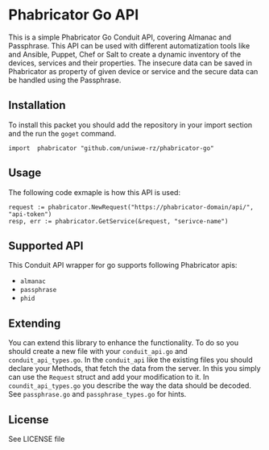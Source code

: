 # Phabricator Go API

This is a simple Phabricator Go Conduit API, covering Almanac and Passphrase.
This API can be used with different automatization tools like and Ansible, Puppet, Chef or Salt to
create a dynamic inventory of the devices, services and their properties. The insecure
data can be saved in Phabricator as property of given device or service and the secure data can be handled using the
Passphrase.

## Installation

To install this packet you should add the repository in your import section
and the run the `goget` command.

```lang=go
import 	phabricator "github.com/uniwue-rz/phabricator-go"
```


## Usage
The following code exmaple is how this API is used:
```lang=go
request := phabricator.NewRequest("https://phabricator-domain/api/", "api-token")
resp, err := phabricator.GetService(&request, "serivce-name")
```


## Supported API

This Conduit API wrapper for go supports following Phabricator apis:
- `almanac`
- `passphrase`
- `phid`

## Extending

You can extend this library to enhance the functionality. To do so
you should create a new file with your `conduit_api.go` and `conduit_api_types.go`. In the `conduit_api` like the existing files you should declare your Methods, that
fetch the data from the server. In this you simply can use the `Request` struct and
add your modification to it. In `coundit_api_types.go` you describe the way the
data should be decoded. See `passphrase.go` and `passphrase_types.go` for hints.

## License
See LICENSE file